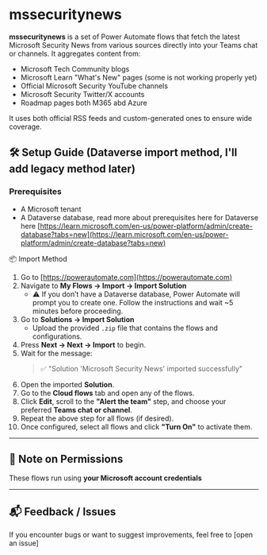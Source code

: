 # mssecuritynews

**mssecuritynews** is a set of Power Automate flows that fetch the latest Microsoft Security News from various sources directly into your Teams chat or channels. It aggregates content from:

- Microsoft Tech Community blogs  
- Microsoft Learn "What's New" pages (some is not working properly yet) 
- Official Microsoft Security YouTube channels  
- Microsoft Security Twitter/X accounts
- Roadmap pages both M365 abd Azure

It uses both official RSS feeds and custom-generated ones to ensure wide coverage.

## 🛠 Setup Guide (Dataverse import method, I'll add legacy method later)

### Prerequisites

- A Microsoft tenant    
- A Dataverse database, read more about prerequisites here for Dataverse here [https://learn.microsoft.com/en-us/power-platform/admin/create-database?tabs=new](https://learn.microsoft.com/en-us/power-platform/admin/create-database?tabs=new)


📦 Import Method

1. Go to [https://powerautomate.com](https://powerautomate.com)
2. Navigate to **My Flows → Import → Import Solution**
   - ⚠️ If you don’t have a Dataverse database, Power Automate will prompt you to create one. Follow the instructions and wait ~5 minutes before proceeding.
3. Go to **Solutions → Import Solution**
   - Upload the provided `.zip` file that contains the flows and configurations.
4. Press **Next → Next → Import** to begin.
5. Wait for the message:
   > ✅ "Solution 'Microsoft Security News' imported successfully"
6. Open the imported **Solution**.
7. Go to the **Cloud flows** tab and open any of the flows.
8. Click **Edit**, scroll to the **"Alert the team"** step, and choose your preferred **Teams chat or channel**.
9. Repeat the above step for all flows (if desired).
10. Once configured, select all flows and click **"Turn On"** to activate them.

---

## 🔐 Note on Permissions

These flows run using **your Microsoft account credentials**

---

## 📬 Feedback / Issues

If you encounter bugs or want to suggest improvements, feel free to [open an issue]

